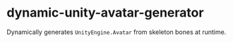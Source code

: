 # dynamic-unity-avatar-generator
Dynamically generates `UnityEngine.Avatar` from skeleton bones at runtime.
